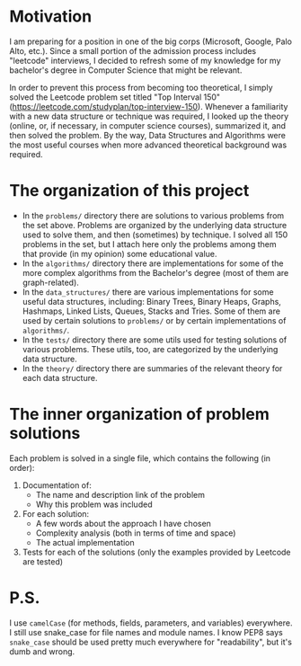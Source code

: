 Motivation
==========
I am preparing for a position in one of the big corps (Microsoft, Google, Palo Alto, etc.). Since a small portion of the admission process includes "leetcode" interviews, I decided to refresh some of my knowledge for my bachelor's degree in Computer Science that might be relevant.

In order to prevent this process from becoming too theoretical, I simply solved the Leetcode problem set titled "Top Interval 150" 
(https://leetcode.com/studyplan/top-interview-150). Whenever a familiarity with a new data structure or technique was required, I looked up the theory (online, or, if necessary, in computer science courses), summarized it, and then solved the problem. By the way, Data Structures and Algorithms were the most useful courses when more advanced theoretical background was required.


The organization of this project
================================
- In the `problems/` directory there are solutions to various problems from the set above. Problems are organized by the underlying data structure 
used to solve them, and then (sometimes) by technique. I solved all 150 problems in the set, but I attach here only the problems among them that provide (in my opinion) some educational value.
- In the `algorithms/` directory there are implementations for some of the more complex algorithms from the Bachelor's degree (most of them are 
graph-related).
- In the `data_structures/` there are various implementations for some useful data structures, including: Binary Trees, Binary Heaps, Graphs, 
Hashmaps, Linked Lists, Queues, Stacks and Tries. Some of them are used by certain solutions to `problems/` or by certain implementations of 
`algorithms/`.
- In the `tests/` directory there are some utils used for testing solutions of various problems. These utils, too, are categorized by the 
underlying data structure.
- In the `theory/` directory there are summaries of the relevant theory for each data structure.


The inner organization of problem solutions
============================================
Each problem is solved in a single file, which contains the following (in order):
1. Documentation of:
	- The name and description link of the problem
	- Why this problem was included
1. For each solution:
	- A few words about the approach I have chosen
	- Complexity analysis (both in terms of time and space)
	- The actual implementation
1. Tests for each of the solutions (only the examples provided by Leetcode are tested)

P.S.
====
I use `camelCase` (for methods, fields, parameters, and variables) everywhere. I still use snake_case for file names and module names.
I know PEP8 says `snake_case` should be used pretty much everywhere for "readability", but it's dumb and wrong.
